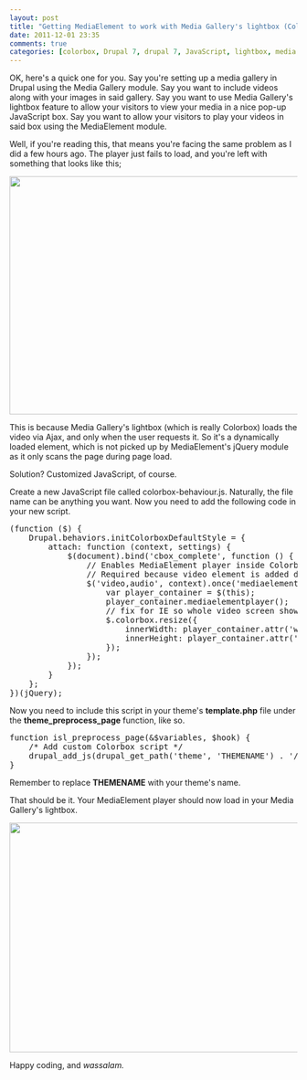 ```yaml
---
layout: post
title: "Getting MediaElement to work with Media Gallery's lightbox (Colorbox)"
date: 2011-12-01 23:35
comments: true
categories: [colorbox, Drupal 7, drupal 7, JavaScript, lightbox, media gallery, mediaelement, player not loading, Tutorials, Web Development]
---
```

OK, here's a quick one for you. Say you're setting up a media gallery in Drupal using the Media Gallery module. Say you want to include videos along with your images in said gallery. Say you want to use Media Gallery's lightbox feature to allow your visitors to view your media in a nice pop-up JavaScript box. Say you want to allow your visitors to play your videos in said box using the MediaElement module.

Well, if you're reading this, that means you're facing the same problem as I did a few hours ago. The player just fails to load, and you're left with something that looks like this;

<a href="http://www.dnasir.com/wp-content/uploads/2011/12/mediaelement-player-load-fail.png"><img class="size-full wp-image-1628 alignnone" title="MediaElement Player Load Fail" src="http://www.dnasir.com/wp-content/uploads/2011/12/mediaelement-player-load-fail.png" alt="" width="590" height="417" /></a><!--more-->

This is because Media Gallery's lightbox (which is really Colorbox) loads the video via Ajax, and only when the user requests it. So it's a dynamically loaded element, which is not picked up by MediaElement's jQuery module as it only scans the page during page load.

Solution? Customized JavaScript, of course.

Create a new JavaScript file called colorbox-behaviour.js. Naturally, the file name can be anything you want. Now you need to add the following code in your new script.
<pre>(function ($) {
    Drupal.behaviors.initColorboxDefaultStyle = {
        attach: function (context, settings) {
            $(document).bind('cbox_complete', function () {
                // Enables MediaElement player inside Colorbox popup.
                // Required because video element is added dynamically and original MediaElement JS only scans the page during page load.
                $('video,audio', context).once('mediaelement', function() {
                    var player_container = $(this);
                    player_container.mediaelementplayer();
                    // fix for IE so whole video screen shows up even if video fails to load
                    $.colorbox.resize({
                        innerWidth: player_container.attr('width'),
                        innerHeight: player_container.attr('height')
                    });
                });
            });
        }
    };
})(jQuery);</pre>
Now you need to include this script in your theme's <strong>template.php</strong> file under the <strong>theme_preprocess_page</strong> function, like so.
<pre>function isl_preprocess_page(&amp;$variables, $hook) {
    /* Add custom Colorbox script */
    drupal_add_js(drupal_get_path('theme', 'THEMENAME') . '/js/colorbox-behaviour.js', array('group' =&gt; 'JS_THEME', 'type' =&gt; 'file'));
}</pre>
Remember to replace <strong>THEMENAME</strong> with your theme's name.

That should be it. Your MediaElement player should now load in your Media Gallery's lightbox.

<a href="http://www.dnasir.com/wp-content/uploads/2011/12/mediaelement-player-load-success.png"><img class="alignnone size-full wp-image-1629" title="MediaElement Player Load Success" src="http://www.dnasir.com/wp-content/uploads/2011/12/mediaelement-player-load-success.png" alt="" width="590" height="402" /></a>

Happy coding, and <em>wassalam.</em>
